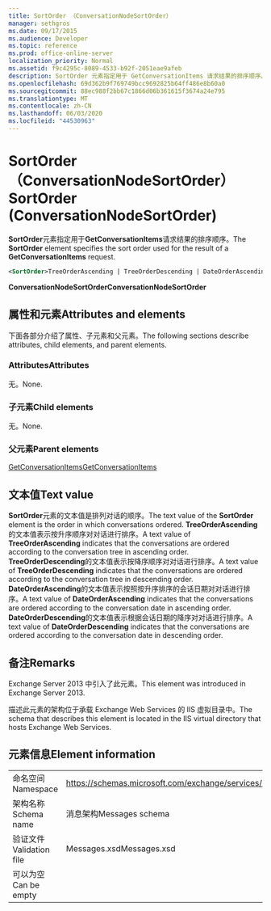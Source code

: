 ```yaml
---
title: SortOrder （ConversationNodeSortOrder）
manager: sethgros
ms.date: 09/17/2015
ms.audience: Developer
ms.topic: reference
ms.prod: office-online-server
localization_priority: Normal
ms.assetid: f9c4295c-8089-4533-b92f-2051eae9afeb
description: SortOrder 元素指定用于 GetConversationItems 请求结果的排序顺序。
ms.openlocfilehash: 69d362b9f769749bcc9692825b64ff486e8b60a0
ms.sourcegitcommit: 88ec988f2bb67c1866d06b361615f3674a24e795
ms.translationtype: MT
ms.contentlocale: zh-CN
ms.lasthandoff: 06/03/2020
ms.locfileid: "44530963"
---
```

# <a name="sortorder-conversationnodesortorder"></a><span data-ttu-id="9fdc4-103">SortOrder （ConversationNodeSortOrder）</span><span class="sxs-lookup"><span data-stu-id="9fdc4-103">SortOrder (ConversationNodeSortOrder)</span></span>

<span data-ttu-id="9fdc4-104">**SortOrder**元素指定用于**GetConversationItems**请求结果的排序顺序。</span><span class="sxs-lookup"><span data-stu-id="9fdc4-104">The **SortOrder** element specifies the sort order used for the result of a **GetConversationItems** request.</span></span> 
  
```XML
<SortOrder>TreeOrderAscending | TreeOrderDescending | DateOrderAscending | DateOrderDescending</SortOrder>
```

 <span data-ttu-id="9fdc4-105">**ConversationNodeSortOrder**</span><span class="sxs-lookup"><span data-stu-id="9fdc4-105">**ConversationNodeSortOrder**</span></span>
## <a name="attributes-and-elements"></a><span data-ttu-id="9fdc4-106">属性和元素</span><span class="sxs-lookup"><span data-stu-id="9fdc4-106">Attributes and elements</span></span>

<span data-ttu-id="9fdc4-107">下面各部分介绍了属性、子元素和父元素。</span><span class="sxs-lookup"><span data-stu-id="9fdc4-107">The following sections describe attributes, child elements, and parent elements.</span></span>
  
### <a name="attributes"></a><span data-ttu-id="9fdc4-108">Attributes</span><span class="sxs-lookup"><span data-stu-id="9fdc4-108">Attributes</span></span>

<span data-ttu-id="9fdc4-109">无。</span><span class="sxs-lookup"><span data-stu-id="9fdc4-109">None.</span></span>
  
### <a name="child-elements"></a><span data-ttu-id="9fdc4-110">子元素</span><span class="sxs-lookup"><span data-stu-id="9fdc4-110">Child elements</span></span>

<span data-ttu-id="9fdc4-111">无。</span><span class="sxs-lookup"><span data-stu-id="9fdc4-111">None.</span></span>
  
### <a name="parent-elements"></a><span data-ttu-id="9fdc4-112">父元素</span><span class="sxs-lookup"><span data-stu-id="9fdc4-112">Parent elements</span></span>

[<span data-ttu-id="9fdc4-113">GetConversationItems</span><span class="sxs-lookup"><span data-stu-id="9fdc4-113">GetConversationItems</span></span>](getconversationitems.md)
  
## <a name="text-value"></a><span data-ttu-id="9fdc4-114">文本值</span><span class="sxs-lookup"><span data-stu-id="9fdc4-114">Text value</span></span>

<span data-ttu-id="9fdc4-115">**SortOrder**元素的文本值是排列对话的顺序。</span><span class="sxs-lookup"><span data-stu-id="9fdc4-115">The text value of the **SortOrder** element is the order in which conversations ordered.</span></span> <span data-ttu-id="9fdc4-116">**TreeOrderAscending**的文本值表示按升序顺序对对话进行排序。</span><span class="sxs-lookup"><span data-stu-id="9fdc4-116">A text value of **TreeOrderAscending** indicates that the conversations are ordered according to the conversation tree in ascending order.</span></span> <span data-ttu-id="9fdc4-117">**TreeOrderDescending**的文本值表示按降序顺序对对话进行排序。</span><span class="sxs-lookup"><span data-stu-id="9fdc4-117">A text value of **TreeOrderDescending** indicates that the conversations are ordered according to the conversation tree in descending order.</span></span> <span data-ttu-id="9fdc4-118">**DateOrderAscending**的文本值表示按照按升序排序的会话日期对对话进行排序。</span><span class="sxs-lookup"><span data-stu-id="9fdc4-118">A text value of **DateOrderAscending** indicates that the conversations are ordered according to the conversation date in ascending order.</span></span> <span data-ttu-id="9fdc4-119">**DateOrderDescending**的文本值表示根据会话日期的降序对对话进行排序。</span><span class="sxs-lookup"><span data-stu-id="9fdc4-119">A text value of **DateOrderDescending** indicates that the conversations are ordered according to the conversation date in descending order.</span></span> 
  
## <a name="remarks"></a><span data-ttu-id="9fdc4-120">备注</span><span class="sxs-lookup"><span data-stu-id="9fdc4-120">Remarks</span></span>

<span data-ttu-id="9fdc4-121">Exchange Server 2013 中引入了此元素。</span><span class="sxs-lookup"><span data-stu-id="9fdc4-121">This element was introduced in Exchange Server 2013.</span></span>
  
<span data-ttu-id="9fdc4-122">描述此元素的架构位于承载 Exchange Web Services 的 IIS 虚拟目录中。</span><span class="sxs-lookup"><span data-stu-id="9fdc4-122">The schema that describes this element is located in the IIS virtual directory that hosts Exchange Web Services.</span></span>
  
## <a name="element-information"></a><span data-ttu-id="9fdc4-123">元素信息</span><span class="sxs-lookup"><span data-stu-id="9fdc4-123">Element information</span></span>

|||
|:-----|:-----|
|<span data-ttu-id="9fdc4-124">命名空间</span><span class="sxs-lookup"><span data-stu-id="9fdc4-124">Namespace</span></span>  <br/> |https://schemas.microsoft.com/exchange/services/2006/messages  <br/> |
|<span data-ttu-id="9fdc4-125">架构名称</span><span class="sxs-lookup"><span data-stu-id="9fdc4-125">Schema name</span></span>  <br/> |<span data-ttu-id="9fdc4-126">消息架构</span><span class="sxs-lookup"><span data-stu-id="9fdc4-126">Messages schema</span></span>  <br/> |
|<span data-ttu-id="9fdc4-127">验证文件</span><span class="sxs-lookup"><span data-stu-id="9fdc4-127">Validation file</span></span>  <br/> |<span data-ttu-id="9fdc4-128">Messages.xsd</span><span class="sxs-lookup"><span data-stu-id="9fdc4-128">Messages.xsd</span></span>  <br/> |
|<span data-ttu-id="9fdc4-129">可以为空</span><span class="sxs-lookup"><span data-stu-id="9fdc4-129">Can be empty</span></span>  <br/> ||
   

